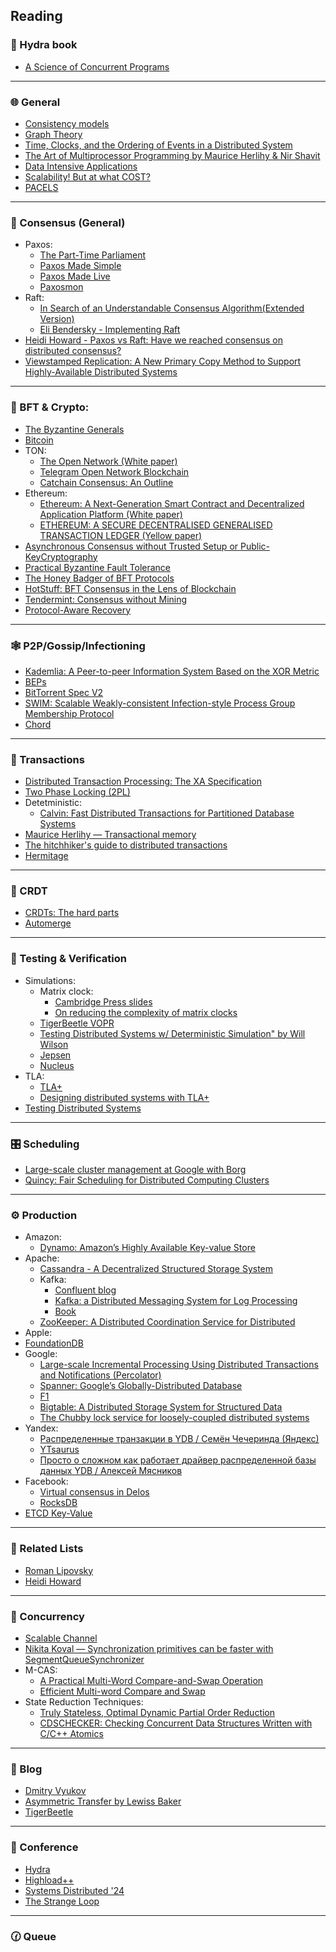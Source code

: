 ## Reading
### 🐲 Hydra book
+ [A Science of Concurrent Programs](https://lamport.azurewebsites.net/tla/science.pdf)
***
### 🌐 General
+ [Consistency models](https://jepsen.io/consistency)
+ [Graph Theory](https://logic.pdmi.ras.ru/~dvk/graphs_dk.pdf)
+ [Time, Clocks, and the Ordering of Events in a Distributed System](https://lamport.azurewebsites.net/pubs/time-clocks.pdf)
+ [The Art of Multiprocessor Programming by Maurice Herlihy & Nir Shavit](https://github.com/amilajack/reading/blob/master/Computer_Science/The%20Art%20of%20Multiprocessor%20Programming.pdf)
+ [Data Intensive Applications](https://github.com/lafengnan/ebooks-1/blob/master/Designing%20Data%20Intensive%20Applications.pdf)
+ [Scalability! But at what COST?](https://www.usenix.org/system/files/conference/hotos15/hotos15-paper-mcsherry.pdf)
+ [PACELS](https://uwaterloo.ca/distributed-algorithms-systems-lab/sites/default/files/uploads/files/proving_pacelc.pdf)
***
### 🤝 Consensus (General)
+ Paxos:
  + [The Part-Time Parliament](https://lamport.azurewebsites.net/pubs/lamport-paxos.pdf)
  + [Paxos Made Simple](https://lamport.azurewebsites.net/pubs/paxos-simple.pdf)
  + [Paxos Made Live](https://www.cs.utexas.edu/users/lorenzo/corsi/cs380d/papers/paper2-1.pdf)
  + [Paxosmon](https://vadosware.io/post/paxosmon-gotta-concensus-them-all/)
+ Raft:
  + [In Search of an Understandable Consensus Algorithm(Extended Version)](https://raft.github.io/raft.pdf)
  + [Eli Bendersky - Implementing Raft](https://eli.thegreenplace.net/2020/implementing-raft-part-0-introduction/)
+ [Heidi Howard - Paxos vs Raft: Have we reached consensus on distributed consensus?](https://youtu.be/0K6kt39wyH0?si=KyWtwr-w3g7vqG69)
+ [Viewstamped Replication: A New Primary Copy Method to Support Highly-Available Distributed Systems](https://pmg.csail.mit.edu/papers/vr.pdf)
***
### 💸 BFT & Crypto:
  + [The Byzantine Generals](https://lamport.azurewebsites.net/pubs/the-byz-generals.pdf)
  + [Bitcoin](https://bitcoin.org/bitcoin.pdf)
  + TON:
    + [The Open Network (White paper)](https://docs.ton.org/ton.pdf)
    + [Telegram Open Network Blockchain](https://docs.ton.org/tblkch.pdf)
    + [Catchain Consensus: An Outline](https://docs.ton.org/catchain.pdf)
  + Ethereum:
    + [Ethereum: A Next-Generation Smart Contract and Decentralized Application Platform (White paper)](https://ethereum.org/content/whitepaper/whitepaper-pdf/Ethereum_Whitepaper_-_Buterin_2014.pdf)
    + [ETHEREUM: A SECURE DECENTRALISED GENERALISED TRANSACTION LEDGER (Yellow paper)](https://ethereum.github.io/yellowpaper/paper.pdf)
  + [Asynchronous Consensus without Trusted Setup or Public-KeyCryptography](https://eprint.iacr.org/2024/677.pdf)
  + [Practical Byzantine Fault Tolerance](https://pmg.csail.mit.edu/papers/osdi99.pdf)
  + [The Honey Badger of BFT Protocols](https://eprint.iacr.org/2016/199.pdf)
  + [HotStuff: BFT Consensus in the Lens of Blockchain](https://arxiv.org/pdf/1803.05069)
  + [Tendermint: Consensus without Mining](https://tendermint.com/static/docs/tendermint.pdf)
  + [Protocol-Aware Recovery](https://www.usenix.org/system/files/conference/fast18/fast18-alagappan.pdf)
***
### 🕸️ P2P/Gossip/Infectioning
+ [Kademlia: A Peer-to-peer Information System Based on the XOR Metric](https://pdos.csail.mit.edu/~petar/papers/maymounkov-kademlia-lncs.pdf)
+ [BEPs](https://www.bittorrent.org/beps/bep_0000.html)
+ [BitTorrent Spec V2](https://www.bittorrent.org/beps/bep_0052.html)
+ [SWIM: Scalable Weakly-consistent Infection-style Process Group Membership Protocol](https://www.cs.cornell.edu/projects/Quicksilver/public_pdfs/SWIM.pdf)
+ [Chord](https://pdos.csail.mit.edu/papers/chord:sigcomm01/chord_sigcomm.pdf)
***
### 💯 Transactions
+ [Distributed Transaction Processing: The XA Specification](https://pubs.opengroup.org/onlinepubs/009680699/toc.pdf)
+ [Two Phase Locking (2PL)](https://www.microsoft.com/en-us/research/wp-content/uploads/2016/05/chapter3.pdf)
+ Detetministic:
  + [Calvin: Fast Distributed Transactions for Partitioned Database Systems](https://cs.yale.edu/homes/thomson/publications/calvin-sigmod12.pdf)
+ [Maurice Herlihy — Transactional memory](https://youtu.be/EGlcl1rGj1E?si=gqhJJekdXqux0rwy)
+ [The hitchhiker's guide to distributed transactions](https://youtu.be/sD5L5Utlq5g?si=GHlKolJ-ve8LH5rk)
+ [Hermitage](https://github.com/ept/hermitage)
***
### 👥 CRDT
+ [CRDTs: The hard parts](https://youtu.be/PMVBuMK_pJY?si=SJGG6rrkz_rRFLVV)
+ [Automerge](https://github.com/automerge/automerge-classic)
***
### 🔬 Testing & Verification
+ Simulations:
  + Matrix clock:
    + [Cambridge Press slides](https://www.cs.uic.edu/~ajayk/Chapter3.pdf)
    + [On reducing the complexity of matrix clocks](https://arxiv.org/pdf/cs/0309042)
  + [TigerBeetle VOPR](https://tigerbeetle.com/blog/2023-07-11-we-put-a-distributed-database-in-the-browser)
  + [Testing Distributed Systems w/ Deterministic Simulation" by Will Wilson](https://youtu.be/4fFDFbi3toc?si=VT3fsqLI2XSOPfu6)
  + [Jepsen](https://jepsen.io/)
  + [Nucleus](https://dropbox.tech/infrastructure/-testing-our-new-sync-engine)
+ TLA:
  + [TLA+](https://lamport.azurewebsites.net/tla/tla.html)
  + [Designing distributed systems with TLA+](https://youtu.be/2PIgZ6hd-6I?si=xXzjjl1-VrJvfU06)
+ [Testing Distributed Systems](https://asatarin.github.io/testing-distributed-systems/)
***
### 🎛️ Scheduling
+ [Large-scale cluster management at Google with Borg](https://static.googleusercontent.com/media/research.google.com/en//pubs/archive/43438.pdf)
+ [Quincy: Fair Scheduling for Distributed Computing Clusters](https://www.sigops.org/s/conferences/sosp/2009/papers/isard-sosp09.pdf)
***
### ⚙️ Production
+ Amazon:
  + [Dynamo: Amazon’s Highly Available Key-value Store](https://www.allthingsdistributed.com/files/amazon-dynamo-sosp2007.pdf)
+ Apache:
  + [Cassandra - A Decentralized Structured Storage System](https://www.cs.cornell.edu/projects/ladis2009/papers/lakshman-ladis2009.pdf)
  + Kafka:
      + [Confluent blog](https://www.confluent.io/blog/)
      + [Kafka: a Distributed Messaging System for Log Processing](https://notes.stephenholiday.com/Kafka.pdf)
      + [Book](https://book.huihoo.com/pdf/confluent-kafka-definitive-guide-complete.pdf)
  + [ZooKeeper: A Distributed Coordination Service for Distributed](https://zookeeper.apache.org/doc/r3.2.2/zookeeperOver.pdf)
+ Apple:
+ [FoundationDB](https://www.foundationdb.org/files/fdb-paper.pdf)
+ Google:
  + [Large-scale Incremental Processing Using Distributed Transactions and Notifications (Percolator)](https://storage.googleapis.com/gweb-research2023-media/pubtools/pdf/36726.pdf)
  + [Spanner: Google’s Globally-Distributed Database](https://research.google.com/archive/spanner-osdi2012.pdf)
  + [F1](https://static.googleusercontent.com/media/research.google.com/en//pubs/archive/41344.pdf)
  + [Bigtable: A Distributed Storage System for Structured Data](https://storage.googleapis.com/gweb-research2023-media/pubtools/pdf/68a74a85e1662fe02ff3967497f31fda7f32225c.pdf)
  + [The Chubby lock service for loosely-coupled distributed systems](https://research.google.com/archive/chubby-osdi06.pdf)
+ Yandex:
  + [Распределенные транзакции в YDB / Семён Чечеринда (Яндекс)](https://youtu.be/8AR1u5OZIm8?si=PFz6sznlm2lLj_xc)
  + [YTsaurus](https://ytsaurus.tech/docs/en/)
  + [Просто о сложном как работает драйвер распределенной базы данных YDB / Алексей Мясников](https://youtu.be/bbdk2UGkWR8?si=63REowfjWR9gqqaP)
+ Facebook:
  + [Virtual consensus in Delos](https://research.facebook.com/file/534538337798875/Virtual-Consensus-in-Delos.pdf)
  + [RocksDB](https://www.usenix.org/system/files/fast21-dong.pdf)
+ [ETCD Key-Value](https://etcd.io/)
***
### 📜 Related Lists
+ [Roman Lipovsky](https://gitlab.com/Lipovsky/awesome-distsys)
+ [Heidi Howard](https://github.com/heidihoward/distributed-consensus-reading-list)
***
### 🔱 Concurrency
+ [Scalable Channel](https://arxiv.org/pdf/2211.04986)
+ [Nikita Koval — Synchronization primitives can be faster with SegmentQueueSynchronizer](https://youtu.be/2uxsNJ0TdIM?si=6V3TPxjHoXJlRXW6)
+ M-CAS:
    + [A Practical Multi-Word Compare-and-Swap Operation](https://www.cl.cam.ac.uk/research/srg/netos/papers/2002-casn.pdf)
    + [Efficient Multi-word Compare and Swap](https://arxiv.org/pdf/2008.02527)
+ State Reduction Techniques:
    + [Truly Stateless, Optimal Dynamic Partial Order Reduction](https://plv.mpi-sws.org/genmc/popl2022-trust.pdf)
    + [CDSCHECKER: Checking Concurrent Data Structures Written with C/C++ Atomics](http://demsky.eecs.uci.edu/publications/c11modelcheck.pdf)
***
### 📰 Blog
+ [Dmitry Vyukov](https://www.1024cores.net/)
+ [Asymmetric Transfer by Lewiss Baker](https://lewissbaker.github.io/)
+ [TigerBeetle](https://tigerbeetle.com/blog)
***
### 🌟 Conference
+ [Hydra](https://hydraconf.com/)
+ [Highload++](https://highload.ru/)
+ [Systems Distributed '24](https://systemsdistributed.com/)
+ [The Strange Loop](https://www.thestrangeloop.com/index.html)
***
### 🕜 Queue
